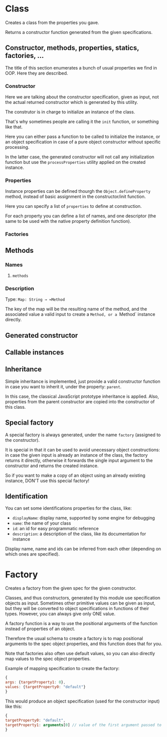 # Class

Creates a class from the properties you gave.

Returns a constructor function generated from the given specifications.



## Constructor, methods, properties, statics, factories, ...

The title of this section enumerates a bunch of usual properties we find in OOP. Here they are described.

### Constructor

Here we are talking about the constructor specification, given as input, not the actual returned constructor which is generated by this utility.

The construtor is in charge to initialize an instance of the class.

That's why sometimes people are calling it the `init` function, or something like that.

Here you can either pass a function to be called to initialize the instance, or an object specification in case of a pure object constructor without specific processing.

In the latter case, the generated constructor will not call any initialization function but use the `processProperties` utility applied on the created instance.

### Properties

Instance properties can be defined thourgh the `Object.defineProperty` method, instead of basic assignment in the constructor/init function.

Here you can specify a list of `properties` to define at construction.

For each property you can define a list of names, and one descriptor (the same to be used with the native property definition function).

### Factories

## Methods

### Names

1. `methods`

### Description

Type: `Map: String → ≈Method`

The key of the map will be the resulting name of the method, and the associated value a valid input to create a `Method, or a `Method` instance directly.

## Generated constructor

## Callable instances

## Inheritance

Simple inheritance is implemented, just provide a valid constructor function in case you want to inherit it, under the property: `parent`.

In this case, the classical JavaScript prototype inheritance is applied. Also, properties from the parent constructor are copied into the constructor of this class.

## Special factory

A special factory is always generated, under the name `factory` (assigned to the constructor).

It is special in that it can be used to avoid unecessary object constructions: in case the given input is already an instance of the class, the factory returns it directly, otherwise it forwards the single input argument to the constructor and returns the created instance.

So if you want to make a copy of an object using an already existing instance, DON'T use this special factory!

## Identification

You can set some identifications properties for the class, like:

- `displayName`: display name, supported by some engine for debugging
- `name`: the name of your class
- `id`: an id for easy programmatic reference
- `description`: a description of the class, like its documentation for instance

Display name, name and ids can be inferred from each other (depending on which ones are specified).

# Factory

Creates a factory from the given spec for the given constructor.

Classes, and thus constructors, generated by this module use specification objects as input. Sometimes other primitive values can be given as input, but they will be converted to object specifications in functions of their types. However, you can always give only ONE value.

A factory function is a way to use the positional arguments of the function instead of properties of an object.

Therefore the usual schema to create a factory is to map positional arguments to the spec object properties, and this function does that for you.

Note that factories also often use default values, so you can also directly map values to the spec object properties.

Example of mapping specification to create the factory:

```javascript
{
args: {targetProperty1: 0},
values: {targetProperty0: "default"}
}
```

This would produce an object specification (used for the constructor input) like this:

```javascript
{
targetProperty0: "default",
targetProperty1: arguments[0] // value of the first argument passed to the factory
}
```





